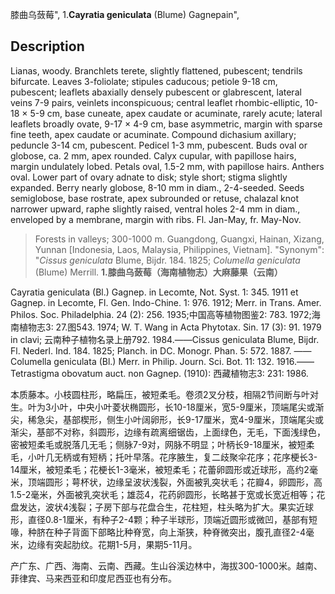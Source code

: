 膝曲乌蔹莓",
1.**Cayratia geniculata** (Blume) Gagnepain",

## Description
Lianas, woody. Branchlets terete, slightly flattened, pubescent; tendrils bifurcate. Leaves 3-foliolate; stipules caducous; petiole 9-18 cm, pubescent; leaflets abaxially densely pubescent or glabrescent, lateral veins 7-9 pairs, veinlets inconspicuous; central leaflet rhombic-elliptic, 10-18 × 5-9 cm, base cuneate, apex caudate or acuminate, rarely acute; lateral leaflets broadly ovate, 9-17 × 4-9 cm, base asymmetric, margin with sparse fine teeth, apex caudate or acuminate. Compound dichasium axillary; peduncle 3-14 cm, pubescent. Pedicel 1-3 mm, pubescent. Buds oval or globose, ca. 2 mm, apex rounded. Calyx cupular, with papillose hairs, margin undulately lobed. Petals oval, 1.5-2 mm, with papillose hairs. Anthers oval. Lower part of ovary adnate to disk; style short; stigma slightly expanded. Berry nearly globose, 8-10 mm in diam., 2-4-seeded. Seeds semiglobose, base rostrate, apex subrounded or retuse, chalazal knot narrower upward, raphe slightly raised, ventral holes 2-4 mm in diam., enveloped by a membrane, margin with ribs. Fl. Jan-May, fr. May-Nov.

> Forests in valleys; 300-1000 m. Guangdong, Guangxi, Hainan, Xizang, Yunnan [Indonesia, Laos, Malaysia, Philippines, Vietnam].
  "Synonym": "*Cissus geniculata* Blume, Bijdr. 184. 1825; *Columella geniculata* (Blume) Merrill.
**1.膝曲乌蔹莓（海南植物志）大麻藤果（云南）**

Cayratia geniculata (Bl.) Gagnep. in Lecomte, Not. Syst. 1: 345. 1911 et Gagnep. in Lecomte, Fl. Gen. Indo-Chine. 1: 976. 1912; Merr. in Trans. Amer. Philos. Soc. Philadelphia. 24 (2): 256. 1935;中国高等植物图鉴2: 783. 1972;海南植物志3: 27.图543. 1974; W. T. Wang in Acta Phytotax. Sin. 17 (3): 91. 1979 in clavi; 云南种子植物名录上册792. 1984.——Cissus geniculata Blume, Bijdr. Fl. Nederl. Ind. 184. 1825; Planch. in DC. Monogr. Phan. 5: 572. 1887. ——Columella geniculata (Bl.) Merr. in Philip. Journ. Sci. Bot. 11: 132. 1916.——Tetrastigma obovatum auct. non Gagnep. (1910): 西藏植物志3: 231: 1986.

本质藤本。小枝圆柱形，略扁压，被短柔毛。卷须2叉分枝，相隔2节间断与叶对生。叶为3小叶，中央小叶菱状椭圆形，长10-18厘米，宽5-9厘米，顶端尾尖或渐尖，稀急尖，基部楔形，侧生小叶阔卵形，长9-17厘米，宽4-9厘米，顶端尾尖或渐尖，基部不对称，斜圆形，边缘有疏离细锯齿，上面绿色，无毛，下面浅绿色，密被短柔毛或脱落几无毛；侧脉7-9对，网脉不明显；叶柄长9-18厘米，被短柔毛，小叶几无柄或有短柄；托叶早落。花序腋生，复二歧聚伞花序；花序梗长3-14厘米，被短柔毛；花梗长1-3毫米，被短柔毛；花蕾卵圆形或近球形，高约2毫米，顶端圆形；萼杯状，边缘呈波状浅裂，外面被乳突状毛；花瓣4，卵圆形，高1.5-2毫米，外面被乳突状毛；雄蕊4，花药卵圆形，长略甚于宽或长宽近相等；花盘发达，波状4浅裂；子房下部与花盘合生，花柱短，柱头略为扩大。果实近球形，直径0.8-1厘米，有种子2-4颗；种子半球形，顶端近圆形或微凹，基部有短喙，种脐在种子背面下部略比种脊宽，向上渐狭，种脊微突出，腹孔直径2-4毫米，边缘有突起肋纹。花期1-5月，果期5-11月。

产广东、广西、海南、云南、西藏。生山谷溪边林中，海拔300-1000米。越南、菲律宾、马来西亚和印度尼西亚也有分布。
